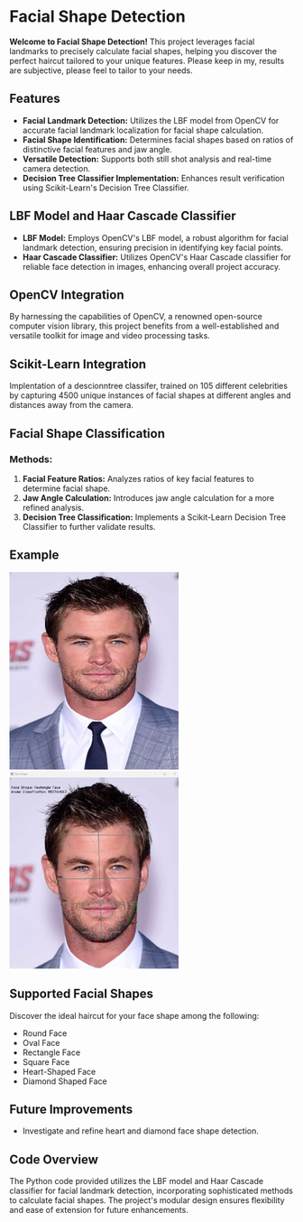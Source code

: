 # Facial Shape Detection

**Welcome to Facial Shape Detection!** This project leverages facial landmarks to precisely calculate facial shapes, helping you discover the perfect haircut tailored to your unique features. Please keep in my, results are subjective, please feel to tailor to your needs. 

## Features
- **Facial Landmark Detection:** Utilizes the LBF model from OpenCV for accurate facial landmark localization for facial shape calculation.
- **Facial Shape Identification:** Determines facial shapes based on ratios of distinctive facial features and jaw angle.
- **Versatile Detection:** Supports both still shot analysis and real-time camera detection.
- **Decision Tree Classifier Implementation:** Enhances result verification using Scikit-Learn's Decision Tree Classifier.

## LBF Model and Haar Cascade Classifier
- **LBF Model:** Employs OpenCV's LBF model, a robust algorithm for facial landmark detection, ensuring precision in identifying key facial points.
- **Haar Cascade Classifier:** Utilizes OpenCV's Haar Cascade classifier for reliable face detection in images, enhancing overall project accuracy.

## OpenCV Integration
By harnessing the capabilities of OpenCV, a renowned open-source computer vision library, this project benefits from a well-established and versatile toolkit for image and video processing tasks.

## Scikit-Learn Integration
Implentation of a descionntree classifer, trained on 105 different celebrities by capturing 4500 unique instances of facial shapes at different angles and distances away from the camera. 

## Facial Shape Classification
### Methods:
1. **Facial Feature Ratios:** Analyzes ratios of key facial features to determine facial shape.
2. **Jaw Angle Calculation:** Introduces jaw angle calculation for a more refined analysis.
3. **Decision Tree Classification:** Implements a Scikit-Learn Decision Tree Classifier to further validate results.

## Example
<div>
<img src="faces/rectangle/rectangle.png" alt="Example Image" width="300" height="350">
<img src="faces/rectangle/updated-example.png" alt="Example Image" width="300" height="350">
</div>

## Supported Facial Shapes
Discover the ideal haircut for your face shape among the following:
- Round Face
- Oval Face
- Rectangle Face
- Square Face
- Heart-Shaped Face
- Diamond Shaped Face

## Future Improvements
- Investigate and refine heart and diamond face shape detection.

## Code Overview
The Python code provided utilizes the LBF model and Haar Cascade classifier for facial landmark detection, incorporating sophisticated methods to calculate facial shapes. The project's modular design ensures flexibility and ease of extension for future enhancements.
